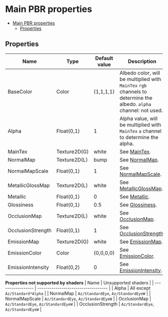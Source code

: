 # Main PBR properties

- [Main PBR properties](#main-pbr-properties)
  - [Properties](#properties)

## Properties
| Name              | Type         | Default value | Description                                                                                                        |
| ----------------- | ------------ | ------------- | ------------------------------------------------------------------------------------------------------------------ |
| BaseColor         | Color        | (1,1,1,1)     | Albedo color, will be multiplied with `MainTex` `rgb` channels to determine the albedo. `alpha` channel: not used. |
| Alpha             | Float(0,1)   | 1             | Alpha value, will be multiplied with `MainTex` `a` channel to determine the alpha.                                 |
| MainTex           | Texture2D(G) | white         | See [MainTex](../common/pbr_property_descriptions.md#maintex).                                                     |
| NormalMap         | Texture2D(L) | bump          | See [NormalMap](../common/pbr_property_descriptions.md#normalmap).                                                 |
| NormalMapScale    | Float(0,1)   | 1             | See [NormalMapScale](../common/pbr_property_descriptions.md#normalmapscale).                                       |
| MetallicGlossMap  | Texture2D(L) | white         | See [MetallicGlossMap](../common/pbr_property_descriptions.md#metallicglossmap).                                   |
| Metallic          | Float(0,1)   | 0             | See [Metallic](../common/pbr_property_descriptions.md#metallic).                                                   |
| Glossiness        | Float(0,1)   | 0.5           | See [Glossiness](../common/pbr_property_descriptions.md#glossiness).                                               |
| OcclusionMap      | Texture2D(L) | white         | See [OcclusionMap](../common/pbr_property_descriptions.md#occlusionmap).                                           |
| OcclusionStrength | Float(0,1)   | 1             | See [OcclusionStrength](../common/pbr_property_descriptions.md#occlusionstrength).                                 |
| EmissionMap       | Texture2D(G) | white         | See [EmissionMap](../common/pbr_property_descriptions.md#emissionmap).                                             |
| EmissionColor     | Color        | (0,0,0,0)     | See [EmissionColor](../common/pbr_property_descriptions.md#emissioncolor).                                         |
| EmissionIntensity | Float(0,2)   | 0             | See [EmissionIntensity](../common/pbr_property_descriptions.md#emissionintensity).                                 |

**Properties not supported by shaders**
| Name              | Unsupported shaders                 |
| ----------------- | ----------------------------------- |
| Alpha             | All except `Az/Standard*Alpha`      |
| NormalMap         | `Az/StandardEye`, `Az/StandardEyeW` |
| NormalMapScale    | `Az/StandardEye`, `Az/StandardEyeW` |
| OcclusionMap      | `Az/StandardEye`, `Az/StandardEyeW` |
| OcclusionStrength | `Az/StandardEye`, `Az/StandardEyeW` |
